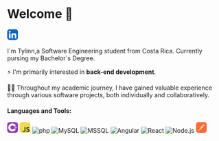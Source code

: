 # Welcome 👋

<a href="[https://pagedart.com](https://www.linkedin.com/in/tylinngonzalez/)">
   <img src="https://github.com/tandpfun/skill-icons/blob/main/icons/LinkedIn.svg" alt="LinkedIn" width="25"/>
</a>

I´m Tylinn,a Software Engineering student from Costa Rica. Currently pursing my Bachelor´s Degree.

⚡ I'm primarily interested in **back-end development**. 

👨‍💻 Throughout my academic journey, I have gained valuable experience through various software projects, both individually and collaboratively. 

#### Languages and Tools:

<p>
    <img width="25" src="https://github.com/tandpfun/skill-icons/blob/main/icons/CS.svg" alt="C#"/>

  <img width="25" src="https://github.com/tandpfun/skill-icons/blob/main/icons/JavaScript.svg" alt="JavaScript"/>

  <img width="25" src="https://user-images.githubusercontent.com/25181517/183570228-6a040b9f-3ddf-47a2-a201-743121dac664.png" alt="php"/>

  <img width="25" src="https://user-images.githubusercontent.com/25181517/183896128-ec99105a-ec1a-4d85-b08b-1aa1620b2046.png" alt="MySQL"/>
  
<img width="25" src="https://github.com/marwin1991/profile-technology-icons/assets/19180175/3b371807-db7c-45b4-8720-c0cfc901680a" alt="MSSQL"/>

  <img width="25" src="https://user-images.githubusercontent.com/25181517/183890595-779a7e64-3f43-4634-bad2-eceef4e80268.png" alt="Angular" title="Angular"/>
  
<img width="25" src="https://user-images.githubusercontent.com/25181517/183897015-94a058a6-b86e-4e42-a37f-bf92061753e5.png" alt="React"/>
  
<img width="25" src="https://user-images.githubusercontent.com/25181517/183568594-85e280a7-0d7e-4d1a-9028-c8c2209e073c.png" alt="Node.js" title="Node.js"/>
  
 <img  width="25" src="https://github.com/tandpfun/skill-icons/blob/main/icons/Postman.svg" alt="Postman"/>

 
</p>
